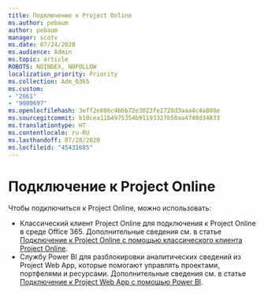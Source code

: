 ```yaml
---
title: Подключение к Project Online
ms.author: pebaum
author: pebaum
manager: scotv
ms.date: 07/24/2020
ms.audience: Admin
ms.topic: article
ROBOTS: NOINDEX, NOFOLLOW
localization_priority: Priority
ms.collection: Adm_O365
ms.custom:
- "2661"
- "9000697"
ms.openlocfilehash: 3eff2e886c4bbb72e3023fe2728d3aaa4c4a800e
ms.sourcegitcommit: b10cea11b4975354b91193327b58aa4740d34833
ms.translationtype: HT
ms.contentlocale: ru-RU
ms.lasthandoff: 07/28/2020
ms.locfileid: "45431685"
---
```

# <a name="connect-to-project-online"></a>Подключение к Project Online

Чтобы подключиться к Project Online, можно использовать:

- Классический клиент Project Online для подключения к Project Online в среде Office 365. Дополнительные сведения см. в статье [Подключение к Project Online с помощью классического клиента Project Online](https://docs.microsoft.com/projectonline/connect-to-project-online-with-the-project-online-desktop-client).  
- Службу Power BI для разблокировки аналитических сведений из Project Web App, которые помогают управлять проектами, портфелями и ресурсами. Дополнительные сведения см. в статье [Подключение к Project Web App с помощью Power BI](https://docs.microsoft.com/power-bi/service-connect-to-project-online).  